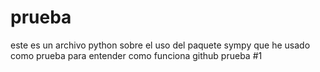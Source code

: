 # prueba
este es un archivo python sobre el uso del paquete sympy que he usado como prueba para entender como
funciona github
prueba #1
